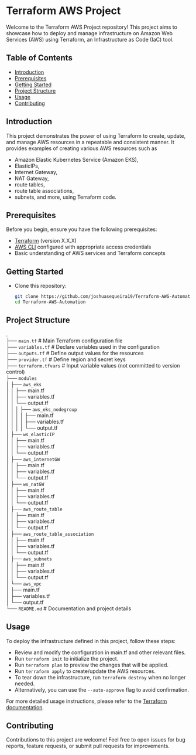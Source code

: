 # Terraform AWS Project

Welcome to the Terraform AWS Project repository! This project aims to showcase how to deploy and manage infrastructure on Amazon Web Services (AWS) using Terraform, an Infrastructure as Code (IaC) tool.

## Table of Contents
- [Introduction](#introduction)
- [Prerequisites](#prerequisites)
- [Getting Started](#getting-started)
- [Project Structure](#project-structure)
- [Usage](#usage)
- [Contributing](#contributing)

## Introduction

This project demonstrates the power of using Terraform to create, update, and manage AWS resources in a repeatable and consistent manner. It provides examples of creating various AWS resources such as 
- Amazon Elastic Kubernetes Service (Amazon EKS), 
- ElasticIPs, 
- Internet Gateway, 
- NAT Gateway, 
- route tables, 
- route table associations, 
- subnets, 
and more, using Terraform code.

## Prerequisites

Before you begin, ensure you have the following prerequisites:

- [Terraform](https://www.terraform.io/downloads.html) (version X.X.X)
- [AWS CLI](https://aws.amazon.com/cli/) configured with appropriate access credentials
- Basic understanding of AWS services and Terraform concepts

## Getting Started

- Clone this repository:

   ```sh
   git clone https://github.com/joshuasequeira19/Terraform-AWS-Automation.git
   cd Terraform-AWS-Automation

## Project Structure

.
<br />├── `main.tf`            # Main Terraform configuration file
<br />├── `variables.tf`       # Declare variables used in the configuration 
<br />├── `outputs.tf`         # Define output values for the resources
<br />├── `provider.tf`        # Define region and secret keys 
<br />├── `terraform.tfvars`   # Input variable values (not committed to version control) 
<br />├── `modules`
<br />│ ├── `aws_eks`
<br />│ │ ├── main.tf
<br />│ │ ├── variables.tf
<br />│ │ └── output.tf
<br />│ │ │ ├── `aws_eks_nodegroup`
<br />│ │ │ │ ├── main.tf
<br />│ │ │ │ ├── variables.tf
<br />│ │ │ │ └── output.tf
<br />│ ├── `ws_elasticIP`
<br />│ │ ├── main.tf
<br />│ │ ├── variables.tf
<br />│ │ └── output.tf
<br />│ ├── `aws_internetGW`
<br />│ │ ├── main.tf
<br />│ │ ├── variables.tf
<br />│ │ └── output.tf
<br />│ ├── `ws_natGW`
<br />│ │ ├── main.tf
<br />│ │ ├── variables.tf
<br />│ │ └── output.tf
<br />│ ├── `aws_route_table`
<br />│ │ ├── main.tf
<br />│ │ ├── variables.tf
<br />│ │ └── output.tf
<br />│ ├── `aws_route_table_association`
<br />│ │ ├── main.tf
<br />│ │ ├── variables.tf
<br />│ │ └── output.tf
<br />│ ├── `aws_subnets`
<br />│ │ ├── main.tf
<br />│ │ ├── variables.tf
<br />│ │ └── output.tf
<br />│ └── `aws_vpc`
<br />│ ├── main.tf
<br />│ ├── variables.tf
<br />│ └── output.tf
<br />└── `README.md` # Documentation and project details

## Usage

To deploy the infrastructure defined in this project, follow these steps:

- Review and modify the configuration in main.tf and other relevant files.
- Run `terraform init` to initialize the project.
- Run `terraform plan` to preview the changes that will be applied.
- Run `terraform apply` to create/update the AWS resources.
- To tear down the infrastructure, run `terraform destroy` when no longer needed.
- Alternatively, you can use the `--auto-approve` flag to avoid confirmation.

For more detailed usage instructions, please refer to the [Terraform documentation](https://developer.hashicorp.com/terraform/tutorials/aws-get-started/aws-build).

## Contributing

Contributions to this project are welcome! Feel free to open issues for bug reports, feature requests, or submit pull requests for improvements.
